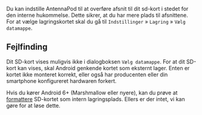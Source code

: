 Du kan indstille AntennaPod til at overføre afsnit til dit sd-kort i stedet for
den interne hukommelse. Dette sikrer, at du har mere plads til afsnittene. For
at vælge lagringskortet skal du gå til `Indstillinger` » `Lagring` »
`Vælg datamappe`.

## Fejlfinding

Dit SD-kort vises muligvis ikke i dialogboksen `Vælg datamappe`. For at dit
SD-kort kan vises, skal Android genkende kortet som eksternt lager. Enten er
kortet ikke monteret korrekt, eller også har producenten eller din smartphone
konfigureret hardwaren forkert.

Hvis du kører Android 6+ (Marshmallow eller nyere), kan du prøve at
[formattere](https://lmgtfy.com/?q=android+6+sd+kort+intern+lagring) SD-kortet
som intern lagringsplads. Ellers er der intet, vi kan gøre for at løse dette.
